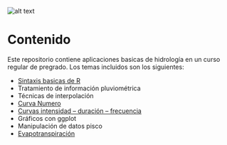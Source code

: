![alt text](img/Curso_de_Hidrología.png)


# Contenido
Este repositorio contiene aplicaciones basicas de hidrología en un curso regular de pregrado. Los temas incluidos son los siguientes:

- [Sintaxis basicas de R](https://github.com/JoseZevallosR/curso_hidrologia/blob/main/code/Lenguaje%20R%20ejemplos%20b%C3%A1sicos.ipynb)
- Tratamiento de información pluviométrica
- Técnicas de interpolación
- [Curva Numero](https://github.com/JoseZevallosR/curso_hidrologia/blob/main/code/Curva%20numero.ipynb)
- [Curvas intensidad – duración – frecuencia](https://github.com/JoseZevallosR/curso_hidrologia/blob/main/code/Curva%20IDF%20para%20una%20sola%20estaci%C3%B3n.ipynb)
- Gráficos con ggplot
- Manipulación de datos pisco
- [Evapotranspiración](https://github.com/JoseZevallosR/curso_hidrologia/blob/main/code/ETP%20Peru.ipynb)
